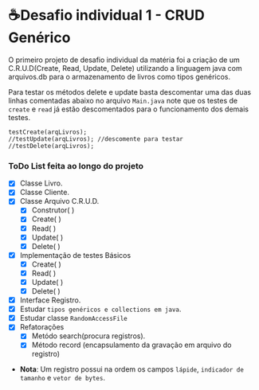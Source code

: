 # ☕Desafio individual 1 - CRUD Genérico
O primeiro projeto de desafio individual da matéria foi a criação de um C.R.U.D(Create, Read, Update, Delete) utilizando a linguagem java com arquivos.db para o armazenamento de livros como tipos genéricos.

Para testar os métodos delete e update basta descomentar uma das duas linhas comentadas abaixo no arquivo `Main.java` note que os testes de ``create`` e ``read`` já estão descomentados para o funcionamento dos demais testes.
```
testCreate(arqLivros);
//testUpdate(arqLivros); //descomente para testar
//testDelete(arqLivros);
```




### ToDo List feita ao longo do projeto
- [x]  Classe Livro.
- [x]  Classe Cliente.
- [x]  Classe Arquivo C.R.U.D.
    - [x]  Construtor( )
    - [x]  Create( )
    - [x]  Read( )
    - [x]  Update( )
    - [x]  Delete( )
- [x]  Implementação de testes Básicos
    - [x]  Create( )
    - [x]  Read( )
    - [x]  Update( )
    - [x]  Delete( )
- [x]  Interface Registro.
- [x]  Estudar `tipos genéricos e collections em java`.
- [x]  Estudar classe `RandomAccessFile`
- [x]  Refatorações
    - [x]  Metódo search(procura registros).
    - [x]  Método record (encapsulamento da gravação em arquivo do registro)
 - **Nota**:
Um registro possui na ordem os campos `lápide`, `indicador de tamanho` e `vetor de bytes`.
